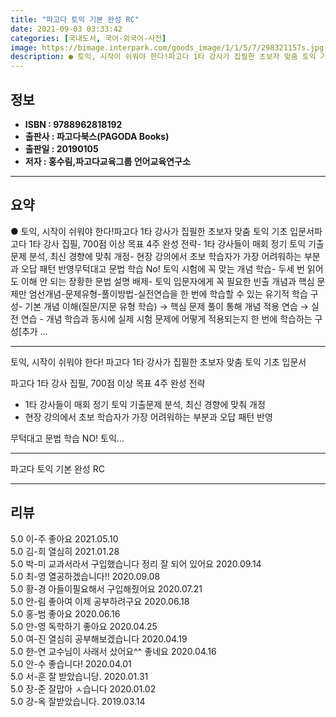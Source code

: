 ```yaml
---
title: "파고다 토익 기본 완성 RC"
date: 2021-09-03 03:33:42
categories: [국내도서, 국어-외국어-사전]
image: https://bimage.interpark.com/goods_image/1/1/5/7/298321157s.jpg
description: ● 토익, 시작이 쉬워야 한다!파고다 1타 강사가 집필한 초보자 맞춤 토익 기초 입문서파고다 1타 강사 집필, 700점 이상 목표 4주 완성 전략- 1타 강사들이 매회 정기 토익 기출문제 분석, 최신 경향에 맞춰 개정- 현장 강의에서 초보 학습자가 가장 어려워하는 부분과 오답 패턴 반
---
```


## **정보**

- **ISBN : 9788962818192**
- **출판사 : 파고다북스(PAGODA Books)**
- **출판일 : 20190105**
- **저자 : 홍수림,파고다교육그룹 언어교육연구소**

------



## **요약**

●  토익, 시작이 쉬워야 한다!파고다 1타 강사가 집필한 초보자 맞춤 토익 기초 입문서파고다 1타 강사 집필, 700점 이상 목표 4주 완성 전략- 1타 강사들이 매회 정기 토익 기출문제 분석, 최신 경향에 맞춰 개정- 현장 강의에서 초보 학습자가 가장 어려워하는 부분과 오답 패턴 반영무턱대고 문법 학습 No! 토익 시험에 꼭 맞는 개념 학습- 두세 번 읽어도 이해 안 되는 장황한 문법 설명 배제- 토익 입문자에게 꼭 필요한 빈출 개념과 핵심 문제만 엄선개념-문제유형-풀이방법-실전연습을 한 번에 학습할 수 있는 유기적 학습 구성- 기본 개념 이해(질문/지문 유형 학습) → 핵심 문제 풀이 통해 개념 적용 연습 → 실전 연습 - 개념 학습과 동시에 실제 시험 문제에 어떻게 적용되는지 한 번에 학습하는 구성[추가 ...

------

토익, 시작이 쉬워야 한다!
파고다 1타 강사가 집필한 초보자 맞춤 토익 기초 입문서

파고다 1타 강사 집필, 700점 이상 목표 4주 완성 전략
- 1타 강사들이 매회 정기 토익 기출문제 분석, 최신 경향에 맞춰 개정
- 현장 강의에서 초보 학습자가 가장 어려워하는 부분과 오답 패턴 반영

무턱대고 문법 학습 NO! 토익... 

------


파고다 토익 기본 완성 RC 

------


## **리뷰** 

5.0 이-주 좋아요 2021.05.10 <br/>5.0 김-희 열심히 2021.01.28 <br/>5.0 박-미 교과서라서 구입했습니다
정리 잘 되어 있어요 2020.09.14 <br/>5.0 최-영 열공하겠습니다!! 2020.09.08 <br/>5.0 황-경 아들이필요해서 구입해줬어요 2020.07.21 <br/>5.0 안-림 좋아여 이제 공부하려구요 2020.06.18 <br/>5.0 홍-범 좋아요  2020.06.16 <br/>5.0 안-영 독학하기 좋아요 2020.04.25 <br/>5.0 여-진 열심히 공부해보겠습니다 2020.04.19 <br/>5.0 한-연 교수님이 사래서 샀어요^^ 좋네요 2020.04.16 <br/>5.0 안-수 좋습니다! 2020.04.01 <br/>5.0 서-훈 잘 받았습니당. 2020.01.31 <br/>5.0 장-준 잘맙아
ㅅ습니다 2020.01.02 <br/>5.0 강-옥 잘받았습니다. 2019.03.14 <br/>